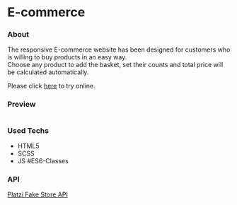 # E-commerce

<h3>About</h3>

<p>The responsive E-commerce website has been designed for customers who is willing to buy products in an easy way.
    <br>
    Choose any product to add the basket, set their counts and total price will be calculated automatically.
</p>

<p>Please click <a href="#">here</a> to try online.</p>

<h3>Preview</h3>

<img src="images/screen.mp4" alt="">

<h3>Used Techs</h3>

<ul>
    <li>HTML5</li>
    <li>SCSS</li>
    <li>JS #ES6-Classes</li>
</ul>

<h3>API</h3>

<a href="https://fakeapi.platzi.com/">Platzi Fake Store API</a>